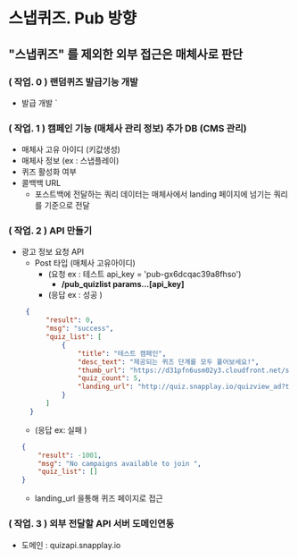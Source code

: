 # 스냅퀴즈. Pub 방향 




 
## "스냅퀴즈" 를 제외한 외부 접근은 매체사로 판단 

### ( 작업. 0 ) 랜덤퀴즈 발급기능 개발 
   * 발급 개발 `

### ( 작업. 1 ) 캠페인 기능 (매체사 관리 정보) 추가 DB (CMS 관리)
   * 매체사 고유 아이디 (키값생성)
   * 매체사 정보 (ex : 스냅플레이)
   * 퀴즈 활성화 여부 
   * 콜백백 URL 
     * 포스트백에 전달하는 쿼리 데이터는 매체사에서 landing 페이지에 넘기는 쿼리를 기준으로 전달 
### ( 작업. 2 ) API 만들기 
   * 광고 정보 요청 API 
     * Post 타입 (매체사 고유아이디)  
       * (요청 ex : 테스트 api_key = 'pub-gx6dcqac39a8fhso')
         * <b> /pub_quizlist   params...[api_key] </b>
       * (응답 ex :  성공 )
      ```json
       {
            "result": 0,
            "msg": "success",
            "quiz_list": [
                {
                    "title": "테스트 캠페인",
                    "desc_text": "제공되는 퀴즈 단계를 모두 풀어보세요!",
                    "thumb_url": "https://d31pfn6usm02y3.cloudfront.net/snapquiz/partner_banner/2lp4r9bvak.jpg",
                    "quiz_count": 5,
                    "landing_url": "http://quiz.snapplay.io/quizview_ad?type=pub&partner_key=pub-gx6dcqac39a8fhso"
                }
            ]
        }
        ```
        * (응답 ex: 실패 )
        ```json
        {
            "result": -1001,
            "msg": "No campaigns available to join ",
            "quiz_list": []
        }
        ```
        * landing_url 을통해 퀴즈 페이지로 접근 
  
  
### ( 작업. 3 ) 외부 전달할 API 서버 도메인연동
* 도메인 : quizapi.snapplay.io 








   

